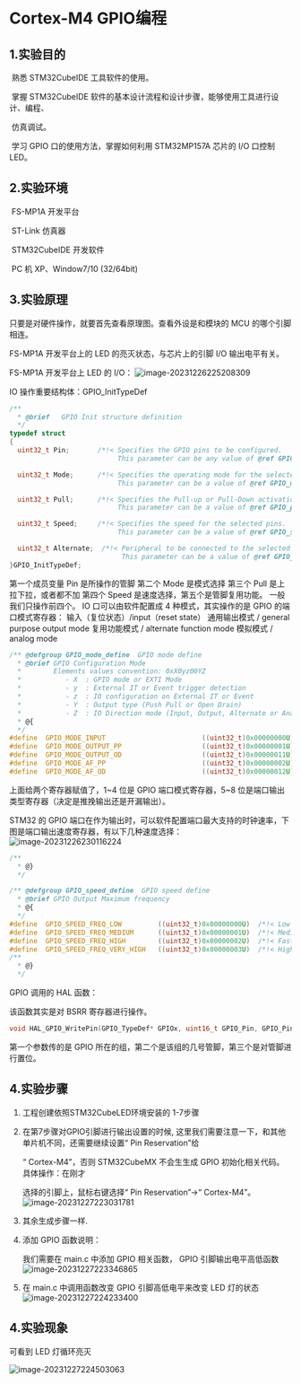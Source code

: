 #										Cortex-M4 GPIO编程

##		1.实验目的

​	熟悉 STM32CubeIDE 工具软件的使用。

​	掌握 STM32CubeIDE 软件的基本设计流程和设计步骤，能够使用工具进行设计、编程、

​	仿真调试。

​	学习 GPIO 口的使用方法，掌握如何利用 STM32MP157A 芯片的 I/O 口控制 LED。

##	2.实验环境

​	FS-MP1A 开发平台

​	ST-Link 仿真器

​	STM32CubeIDE 开发软件

​	PC 机 XP、Window7/10 (32/64bit)

##	3.实验原理

只要是对硬件操作，就要首先查看原理图。查看外设是和模块的 MCU 的哪个引脚相连。

FS-MP1A 开发平台上的 LED 的亮灭状态，与芯片上的引脚 I/O 输出电平有关。

FS-MP1A 开发平台上 LED 的 I/O：
![image-20231226225208309](C:\Users\Administrator\AppData\Roaming\Typora\typora-user-images\image-20231226225208309.png)

IO 操作重要结构体：GPIO_InitTypeDef

```c
/**
  * @brief   GPIO Init structure definition
  */
typedef struct
{
  uint32_t Pin;       /*!< Specifies the GPIO pins to be configured.
                           This parameter can be any value of @ref GPIO_pins_define */

  uint32_t Mode;      /*!< Specifies the operating mode for the selected pins.
                           This parameter can be a value of @ref GPIO_mode_define */

  uint32_t Pull;      /*!< Specifies the Pull-up or Pull-Down activation for the selected pins.
                           This parameter can be a value of @ref GPIO_pull_define */

  uint32_t Speed;     /*!< Specifies the speed for the selected pins.
                           This parameter can be a value of @ref GPIO_speed_define */

  uint32_t Alternate;  /*!< Peripheral to be connected to the selected pins.
                            This parameter can be a value of @ref GPIO_Alternate_function_selection */
}GPIO_InitTypeDef;
```

第一个成员变量 Pin 是所操作的管脚
第二个 Mode 是模式选择
第三个 Pull 是上拉下拉，或者都不加
第四个 Speed 是速度选择，第五个是管脚复用功能。
一般我们只操作前四个。
IO 口可以由软件配置成 4 种模式，其实操作的是 GPIO 的端口模式寄存器：
	输入（复位状态）/input（reset state）
	通用输出模式 / general purpose output mode
	复用功能模式 / alternate function mode
	模拟模式 / analog mode

```c
/** @defgroup GPIO_mode_define  GPIO mode define
  * @brief GPIO Configuration Mode
  *        Elements values convention: 0xX0yz00YZ
  *           - X  : GPIO mode or EXTI Mode
  *           - y  : External IT or Event trigger detection
  *           - z  : IO configuration on External IT or Event
  *           - Y  : Output type (Push Pull or Open Drain)
  *           - Z  : IO Direction mode (Input, Output, Alternate or Analog)
  * @{
  */
#define  GPIO_MODE_INPUT                        ((uint32_t)0x00000000U)   /*!< Input Floating Mode                   */
#define  GPIO_MODE_OUTPUT_PP                    ((uint32_t)0x00000001U)   /*!< Output Push Pull Mode                 */
#define  GPIO_MODE_OUTPUT_OD                    ((uint32_t)0x00000011U)   /*!< Output Open Drain Mode                */
#define  GPIO_MODE_AF_PP                        ((uint32_t)0x00000002U)   /*!< Alternate Function Push Pull Mode     */
#define  GPIO_MODE_AF_OD                        ((uint32_t)0x00000012U)   /*!< Alternate Function Open Drain Mode    */

```

上面给两个寄存器赋值了，1~4 位是 GPIO 端口模式寄存器，5~8 位是端口输出类型寄存器（决定是推挽输出还是开漏输出）。

STM32 的 GPIO 端口在作为输出时，可以软件配置端口最大支持的时钟速率，下图是端口输出速度寄存器，有以下几种速度选择：
![image-20231226230116224](C:\Users\Administrator\AppData\Roaming\Typora\typora-user-images\image-20231226230116224.png)

```c
/**
  * @}
  */

/** @defgroup GPIO_speed_define  GPIO speed define
  * @brief GPIO Output Maximum frequency
  * @{
  */
#define  GPIO_SPEED_FREQ_LOW         ((uint32_t)0x00000000U)  /*!< Low speed     */
#define  GPIO_SPEED_FREQ_MEDIUM      ((uint32_t)0x00000001U)  /*!< Medium speed  */
#define  GPIO_SPEED_FREQ_HIGH        ((uint32_t)0x00000002U)  /*!< Fast speed    */
#define  GPIO_SPEED_FREQ_VERY_HIGH   ((uint32_t)0x00000003U)  /*!< High speed    */
/**
  * @}
  */
```

GPIO 调用的 HAL 函数：

该函数其实是对 BSRR 寄存器进行操作。

```c
void HAL_GPIO_WritePin(GPIO_TypeDef* GPIOx, uint16_t GPIO_Pin, GPIO_PinState PinState);
```

第一个参数传的是 GPIO 所在的组，第二个是该组的几号管脚，第三个是对管脚进行置位。

## 4.实验步骤

 1.    工程创建依照STM32CubeLED环境安装的 1-7步骤

 2.    在第7步骤对GPIO引脚进行输出设置的时候,
       这里我们需要注意一下，和其他单片机不同，还需要继续设置“ Pin Reservation”给

       “ Cortex-M4”，否则 STM32CubeMX 不会生生成 GPIO 初始化相关代码。具体操作：在刚才

       选择的引脚上，鼠标右键选择“ Pin Reservation”->“ Cortex-M4”。
       ![image-20231227223031781](C:\Users\Administrator\AppData\Roaming\Typora\typora-user-images\image-20231227223031781.png)

3.   其余生成步骤一样.

4.   添加 GPIO 函数说明：

     我们需要在 main.c 中添加 GPIO 相关函数， GPIO 引脚输出电平高低函数
     ![image-20231227223346865](C:\Users\Administrator\AppData\Roaming\Typora\typora-user-images\image-20231227223346865.png)

5.   在 main.c 中调用函数改变 GPIO 引脚高低电平来改变 LED 灯的状态
     ![image-20231227224233400](C:\Users\Administrator\AppData\Roaming\Typora\typora-user-images\image-20231227224233400.png)

## 	4.实验现象

可看到 LED 灯循环亮灭

![image-20231227224503063](C:\Users\Administrator\AppData\Roaming\Typora\typora-user-images\image-20231227224503063.png)
